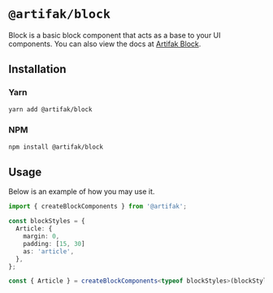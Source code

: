 # `@artifak/block`

Block is a basic block component that acts as a base to your UI components. You can also view the docs
at [Artifak Block](https://www.artifak.dev/?content=Block).

## Installation

### Yarn

```sh
yarn add @artifak/block
```

### NPM

```sh
npm install @artifak/block
```

## Usage

Below is an example of how you may use it.

```ts
import { createBlockComponents } from '@artifak';

const blockStyles = {
  Article: {
    margin: 0,
    padding: [15, 30]
    as: 'article',
  },
};

const { Article } = createBlockComponents<typeof blockStyles>(blockStyles);
```
